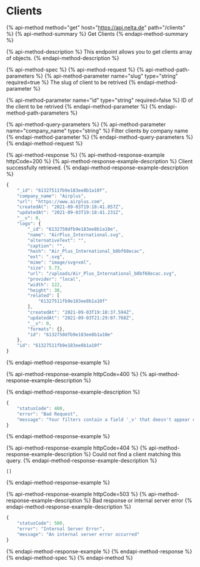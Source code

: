 # Clients

{% api-method method="get" host="https://api.nelta.de" path="/clients" %}
{% api-method-summary %}
Get Clients
{% endapi-method-summary %}

{% api-method-description %}
This endpoint allows you to get clients array of objects.
{% endapi-method-description %}

{% api-method-spec %}
{% api-method-request %}
{% api-method-path-parameters %}
{% api-method-parameter name="slug" type="string" required=true %}
The slug of client to be retrived
{% endapi-method-parameter %}

{% api-method-parameter name="id" type="string" required=false %}
ID of the client to be retrived
{% endapi-method-parameter %}
{% endapi-method-path-parameters %}

{% api-method-query-parameters %}
{% api-method-parameter name="company\_name" type="string" %}
Filter clients by company name
{% endapi-method-parameter %}
{% endapi-method-query-parameters %}
{% endapi-method-request %}

{% api-method-response %}
{% api-method-response-example httpCode=200 %}
{% api-method-response-example-description %}
Client successfully retrieved.
{% endapi-method-response-example-description %}

```javascript
{
    "_id": "61327511fb9e183ee8b1a10f",
    "company_name": "Airplus",
    "url": "https://www.airplus.com",
    "createdAt": "2021-09-03T19:18:41.057Z",
    "updatedAt": "2021-09-03T19:18:41.231Z",
    "__v": 0,
    "logo": {
        "_id": "6132750dfb9e183ee8b1a10e",
        "name": "AirPlus_International.svg",
        "alternativeText": "",
        "caption": "",
        "hash": "Air_Plus_International_b8bf68ecac",
        "ext": ".svg",
        "mime": "image/svg+xml",
        "size": 5.73,
        "url": "/uploads/Air_Plus_International_b8bf68ecac.svg",
        "provider": "local",
        "width": 122,
        "height": 38,
        "related": [
            "61327511fb9e183ee8b1a10f"
        ],
        "createdAt": "2021-09-03T19:18:37.594Z",
        "updatedAt": "2021-09-03T21:29:07.768Z",
        "__v": 0,
        "formats": {},
        "id": "6132750dfb9e183ee8b1a10e"
    },
    "id": "61327511fb9e183ee8b1a10f"
}
```
{% endapi-method-response-example %}

{% api-method-response-example httpCode=400 %}
{% api-method-response-example-description %}

{% endapi-method-response-example-description %}

```javascript
{
    "statusCode": 400,
    "error": "Bad Request",
    "message": "Your filters contain a field '_v' that doesn't appear on your model definition nor its relations"
}
```
{% endapi-method-response-example %}

{% api-method-response-example httpCode=404 %}
{% api-method-response-example-description %}
Could not find a client matching this query.
{% endapi-method-response-example-description %}

```
[]
```
{% endapi-method-response-example %}

{% api-method-response-example httpCode=503 %}
{% api-method-response-example-description %}
Bad response or internal server error
{% endapi-method-response-example-description %}

```javascript
{
    "statusCode": 500,
    "error": "Internal Server Error",
    "message": "An internal server error occurred"
}
```
{% endapi-method-response-example %}
{% endapi-method-response %}
{% endapi-method-spec %}
{% endapi-method %}



